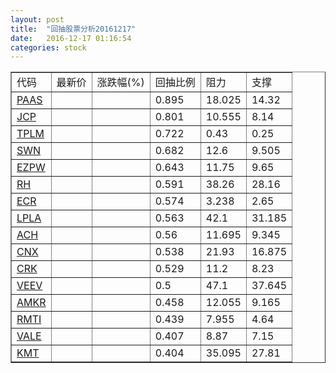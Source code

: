 ```yaml
---
layout: post
title:  "回抽股票分析20161217"
date:   2016-12-17 01:16:54
categories: stock
---
```

<script type="text/javascript">
var stockList = []
stockList.push('gb_paas');
stockList.push('gb_jcp');
stockList.push('gb_tplm');
stockList.push('gb_swn');
stockList.push('gb_ezpw');
stockList.push('gb_rh');
stockList.push('gb_ecr');
stockList.push('gb_lpla');
stockList.push('gb_ach');
stockList.push('gb_cnx');
stockList.push('gb_crk');
stockList.push('gb_veev');
stockList.push('gb_amkr');
stockList.push('gb_rmti');
stockList.push('gb_vale');
stockList.push('gb_kmt');
</script>
<table border="1">
 <tr>
 <td>代码</td>
 <td>最新价</td>
 <td>涨跌幅(%)</td>
 <td>回抽比例</td>
 <td>阻力</td>
 <td>支撑</td>
</tr>
  <tr id="paas">
  <td><a href="http://stock.finance.sina.com.cn/usstock/quotes/PAAS.html" target="_blank">PAAS</a></td><td></td><td></td><td>0.895</td><td>18.025</td><td>14.32</td></tr>
  <tr id="jcp">
  <td><a href="http://stock.finance.sina.com.cn/usstock/quotes/JCP.html" target="_blank">JCP</a></td><td></td><td></td><td>0.801</td><td>10.555</td><td>8.14</td></tr>
  <tr id="tplm">
  <td><a href="http://stock.finance.sina.com.cn/usstock/quotes/TPLM.html" target="_blank">TPLM</a></td><td></td><td></td><td>0.722</td><td>0.43</td><td>0.25</td></tr>
  <tr id="swn">
  <td><a href="http://stock.finance.sina.com.cn/usstock/quotes/SWN.html" target="_blank">SWN</a></td><td></td><td></td><td>0.682</td><td>12.6</td><td>9.505</td></tr>
  <tr id="ezpw">
  <td><a href="http://stock.finance.sina.com.cn/usstock/quotes/EZPW.html" target="_blank">EZPW</a></td><td></td><td></td><td>0.643</td><td>11.75</td><td>9.65</td></tr>
  <tr id="rh">
  <td><a href="http://stock.finance.sina.com.cn/usstock/quotes/RH.html" target="_blank">RH</a></td><td></td><td></td><td>0.591</td><td>38.26</td><td>28.16</td></tr>
  <tr id="ecr">
  <td><a href="http://stock.finance.sina.com.cn/usstock/quotes/ECR.html" target="_blank">ECR</a></td><td></td><td></td><td>0.574</td><td>3.238</td><td>2.65</td></tr>
  <tr id="lpla">
  <td><a href="http://stock.finance.sina.com.cn/usstock/quotes/LPLA.html" target="_blank">LPLA</a></td><td></td><td></td><td>0.563</td><td>42.1</td><td>31.185</td></tr>
  <tr id="ach">
  <td><a href="http://stock.finance.sina.com.cn/usstock/quotes/ACH.html" target="_blank">ACH</a></td><td></td><td></td><td>0.56</td><td>11.695</td><td>9.345</td></tr>
  <tr id="cnx">
  <td><a href="http://stock.finance.sina.com.cn/usstock/quotes/CNX.html" target="_blank">CNX</a></td><td></td><td></td><td>0.538</td><td>21.93</td><td>16.875</td></tr>
  <tr id="crk">
  <td><a href="http://stock.finance.sina.com.cn/usstock/quotes/CRK.html" target="_blank">CRK</a></td><td></td><td></td><td>0.529</td><td>11.2</td><td>8.23</td></tr>
  <tr id="veev">
  <td><a href="http://stock.finance.sina.com.cn/usstock/quotes/VEEV.html" target="_blank">VEEV</a></td><td></td><td></td><td>0.5</td><td>47.1</td><td>37.645</td></tr>
  <tr id="amkr">
  <td><a href="http://stock.finance.sina.com.cn/usstock/quotes/AMKR.html" target="_blank">AMKR</a></td><td></td><td></td><td>0.458</td><td>12.055</td><td>9.165</td></tr>
  <tr id="rmti">
  <td><a href="http://stock.finance.sina.com.cn/usstock/quotes/RMTI.html" target="_blank">RMTI</a></td><td></td><td></td><td>0.439</td><td>7.955</td><td>4.64</td></tr>
  <tr id="vale">
  <td><a href="http://stock.finance.sina.com.cn/usstock/quotes/VALE.html" target="_blank">VALE</a></td><td></td><td></td><td>0.407</td><td>8.87</td><td>7.15</td></tr>
  <tr id="kmt">
  <td><a href="http://stock.finance.sina.com.cn/usstock/quotes/KMT.html" target="_blank">KMT</a></td><td></td><td></td><td>0.404</td><td>35.095</td><td>27.81</td></tr>
</table>
